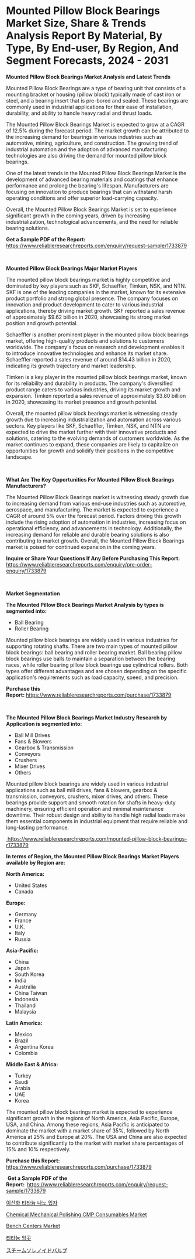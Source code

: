 <p><h1>Mounted Pillow Block Bearings Market Size, Share & Trends Analysis Report By Material, By Type, By End-user, By Region, And Segment Forecasts, 2024 - 2031</h1></p><p><strong>Mounted Pillow Block Bearings Market Analysis and Latest Trends</strong></p>
<p><p>Mounted Pillow Block Bearings are a type of bearing unit that consists of a mounting bracket or housing (pillow block) typically made of cast iron or steel, and a bearing insert that is pre-bored and sealed. These bearings are commonly used in industrial applications for their ease of installation, durability, and ability to handle heavy radial and thrust loads.</p><p>The Mounted Pillow Block Bearings Market is expected to grow at a CAGR of 12.5% during the forecast period. The market growth can be attributed to the increasing demand for bearings in various industries such as automotive, mining, agriculture, and construction. The growing trend of industrial automation and the adoption of advanced manufacturing technologies are also driving the demand for mounted pillow block bearings.</p><p>One of the latest trends in the Mounted Pillow Block Bearings Market is the development of advanced bearing materials and coatings that enhance performance and prolong the bearing's lifespan. Manufacturers are focusing on innovation to produce bearings that can withstand harsh operating conditions and offer superior load-carrying capacity.</p><p>Overall, the Mounted Pillow Block Bearings Market is set to experience significant growth in the coming years, driven by increasing industrialization, technological advancements, and the need for reliable bearing solutions.</p></p>
<p><strong>Get a Sample PDF of the Report:&nbsp;</strong> <a href="https://www.reliableresearchreports.com/enquiry/request-sample/1733879">https://www.reliableresearchreports.com/enquiry/request-sample/1733879</a></p>
<p>&nbsp;</p>
<p><strong>Mounted Pillow Block Bearings Major Market Players</strong></p>
<p><p>The mounted pillow block bearings market is highly competitive and dominated by key players such as SKF, Schaeffler, Timken, NSK, and NTN. SKF is one of the leading companies in the market, known for its extensive product portfolio and strong global presence. The company focuses on innovation and product development to cater to various industrial applications, thereby driving market growth. SKF reported a sales revenue of approximately $9.62 billion in 2020, showcasing its strong market position and growth potential.</p><p>Schaeffler is another prominent player in the mounted pillow block bearings market, offering high-quality products and solutions to customers worldwide. The company's focus on research and development enables it to introduce innovative technologies and enhance its market share. Schaeffler reported a sales revenue of around $14.43 billion in 2020, indicating its growth trajectory and market leadership.</p><p>Timken is a key player in the mounted pillow block bearings market, known for its reliability and durability in products. The company's diversified product range caters to various industries, driving its market growth and expansion. Timken reported a sales revenue of approximately $3.80 billion in 2020, showcasing its market presence and growth potential.</p><p>Overall, the mounted pillow block bearings market is witnessing steady growth due to increasing industrialization and automation across various sectors. Key players like SKF, Schaeffler, Timken, NSK, and NTN are expected to drive the market further with their innovative products and solutions, catering to the evolving demands of customers worldwide. As the market continues to expand, these companies are likely to capitalize on opportunities for growth and solidify their positions in the competitive landscape.</p></p>
<p>&nbsp;</p>
<p><strong>What Are The Key Opportunities For Mounted Pillow Block Bearings Manufacturers?</strong></p>
<p><p>The Mounted Pillow Block Bearings market is witnessing steady growth due to increasing demand from various end-use industries such as automotive, aerospace, and manufacturing. The market is expected to experience a CAGR of around 5% over the forecast period. Factors driving this growth include the rising adoption of automation in industries, increasing focus on operational efficiency, and advancements in technology. Additionally, the increasing demand for reliable and durable bearing solutions is also contributing to market growth. Overall, the Mounted Pillow Block Bearings market is poised for continued expansion in the coming years.</p></p>
<p><strong>Inquire or Share Your Questions If Any Before Purchasing This Report:</strong> <a href="https://www.reliableresearchreports.com/enquiry/pre-order-enquiry/1733879">https://www.reliableresearchreports.com/enquiry/pre-order-enquiry/1733879</a></p>
<p>&nbsp;</p>
<p><strong>Market Segmentation</strong></p>
<p><strong>The Mounted Pillow Block Bearings Market Analysis by types is segmented into:</strong></p>
<p><ul><li>Ball Bearing</li><li>Roller Bearing</li></ul></p>
<p><p>Mounted pillow block bearings are widely used in various industries for supporting rotating shafts. There are two main types of mounted pillow block bearings: ball bearing and roller bearing market. Ball bearing pillow block bearings use balls to maintain a separation between the bearing races, while roller bearing pillow block bearings use cylindrical rollers. Both types offer different advantages and are chosen depending on the specific application's requirements such as load capacity, speed, and precision.</p></p>
<p><strong>Purchase this Report:&nbsp;</strong><a href="https://www.reliableresearchreports.com/purchase/1733879">https://www.reliableresearchreports.com/purchase/1733879</a></p>
<p>&nbsp;</p>
<p><strong>The Mounted Pillow Block Bearings Market Industry Research by Application is segmented into:</strong></p>
<p><ul><li>Ball Mill Drives</li><li>Fans & Blowers</li><li>Gearbox & Transmission</li><li>Conveyors</li><li>Crushers</li><li>Mixer Drives</li><li>Others</li></ul></p>
<p><p>Mounted pillow block bearings are widely used in various industrial applications such as ball mill drives, fans & blowers, gearbox & transmission, conveyors, crushers, mixer drives, and others. These bearings provide support and smooth rotation for shafts in heavy-duty machinery, ensuring efficient operation and minimal maintenance downtime. Their robust design and ability to handle high radial loads make them essential components in industrial equipment that require reliable and long-lasting performance.</p></p>
<p><a href="https://www.reliableresearchreports.com/mounted-pillow-block-bearings-r1733879">&nbsp;https://www.reliableresearchreports.com/mounted-pillow-block-bearings-r1733879</a></p>
<p><strong>In terms of Region, the Mounted Pillow Block Bearings Market Players available by Region are:</strong></p>
<p>
    <p> <strong> North America: </strong>
        <ul>
            <li>United States</li>
            <li>Canada</li>
        </ul>
        </p> 
    <p> <strong> Europe: </strong>
        <ul>
            <li>Germany</li>
            <li>France</li>
            <li>U.K.</li>
            <li>Italy</li>
            <li>Russia</li>
        </ul>
        </p> 
    <p> <strong> Asia-Pacific: </strong>
        <ul>
            <li>China</li>
            <li>Japan</li>
            <li>South Korea</li>
            <li>India</li>
            <li>Australia</li>
            <li>China Taiwan</li>
            <li>Indonesia</li>
            <li>Thailand</li>
            <li>Malaysia</li>
        </ul>
        </p> 
    <p> <strong> Latin America: </strong>
        <ul>
            <li>Mexico</li>
            <li>Brazil</li>
            <li>Argentina Korea</li>
            <li>Colombia</li>
        </ul>
        </p> 
    <p> <strong> Middle East & Africa: </strong>
        <ul>
            <li>Turkey</li>
            <li>Saudi</li>
            <li>Arabia</li>
            <li>UAE</li>
            <li>Korea</li>
        </ul>
    </p>
    </p>
<p><p>The mounted pillow block bearings market is expected to experience significant growth in the regions of North America, Asia Pacific, Europe, USA, and China. Among these regions, Asia Pacific is anticipated to dominate the market with a market share of 35%, followed by North America at 25% and Europe at 20%. The USA and China are also expected to contribute significantly to the market with market share percentages of 15% and 10% respectively.</p></p>
<p><strong>Purchase this Report: </strong><a href="https://www.reliableresearchreports.com/purchase/1733879">https://www.reliableresearchreports.com/purchase/1733879</a></p>
<p>&nbsp;<strong>Get a Sample PDF of the Report:&nbsp;&nbsp;</strong><a href="https://www.reliableresearchreports.com/enquiry/request-sample/1733879">https://www.reliableresearchreports.com/enquiry/request-sample/1733879</a></p>
<p><strong></strong></p>
<p><p><a href="https://github.com/khytkeqagplkzqvh/Market-Research-Report-List-1/blob/main/829063632989.md">이산화 티타늄 나노 입자</a></p><p><a href="https://www.linkedin.com/pulse/chemical-mechanical-polishing-cmp-consumables-market-outlook-uftac?trackingId=%2FvgpAPrnvfEHSE%2BmloZatw%3D%3D">Chemical Mechanical Polishing CMP Consumables Market</a></p><p><a href="https://github.com/fiixsa/Market-Research-Report-List-2/blob/main/bench-centers-market.md">Bench Centers Market</a></p><p><a href="https://github.com/TimmyMann6767/Market-Research-Report-List-1/blob/main/488657632990.md">티타늄 잉곳</a></p><p><a href="https://github.com/bucuel854722/Market-Research-Report-List-1/blob/main/214523535943.md">スチームソレノイドバルブ</a></p></p>